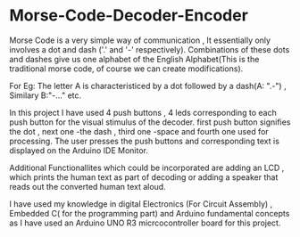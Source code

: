 # Morse-Code-Decoder-Encoder

Morse Code is a very simple way of communication , It essentially only involves a dot and dash ('.' and '-' respectively). Combinations of these dots and dashes give us one alphabet of the English Alphabet(This is the traditional morse code, of course we can create modifications). 

For Eg: The letter A is characteristiced by a dot followed by a dash(A: ".-") , Similary B:"-..." etc.

In this project  I have used 4 push buttons , 4 leds  corresponding to each push button for the visual stimulus of the decoder. 
first push button signifies the dot , next one -the dash , third one -space and fourth one used for processing.
The user presses  the push buttons and corresponding text is displayed on the Arduino IDE Monitor. 

Additional Functionallites which could be incorporated are adding an LCD , which prints the human text as part of decoding or adding a speaker that reads out the converted  human text aloud.

I have used my knowledge in digital Electronics (For Circuit Assembly) , Embedded C( for the programming part) and Arduino fundamental concepts as I have used an Arduino UNO R3 micrcocontroller board for this project.
